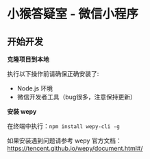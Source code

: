 # 小猴答疑室 - 微信小程序

## 开始开发

**克隆项目到本地**

执行以下操作前请确保正确安装了:
* Node.js 环境
* 微信开发者工具（bug很多，注意保持更新）

**安装 wepy**

在终端中执行：`npm install wepy-cli -g`

如果安装遇到问题请参考 wepy 官方文档：https://tencent.github.io/wepy/document.html#/




